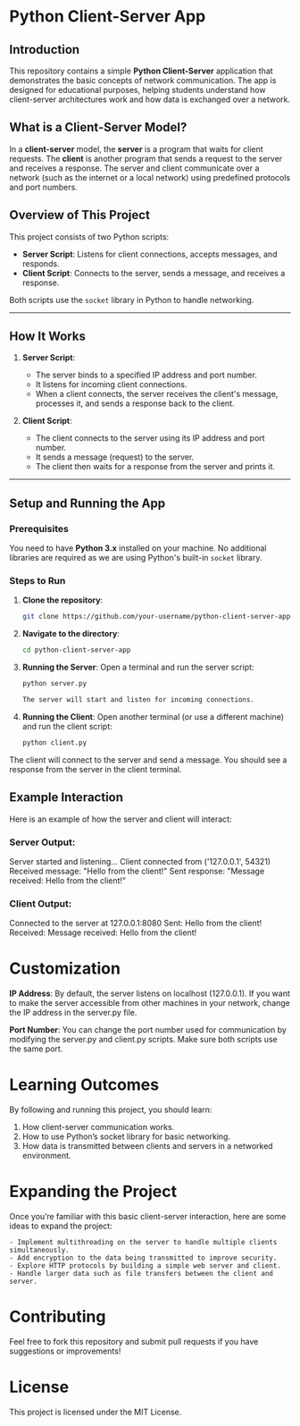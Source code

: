 # Python Client-Server App

## Introduction

This repository contains a simple **Python Client-Server** application that demonstrates the basic concepts of network communication. The app is designed for educational purposes, helping students understand how client-server architectures work and how data is exchanged over a network.

## What is a Client-Server Model?

In a **client-server** model, the **server** is a program that waits for client requests. The **client** is another program that sends a request to the server and receives a response. The server and client communicate over a network (such as the internet or a local network) using predefined protocols and port numbers.

## Overview of This Project

This project consists of two Python scripts:
- **Server Script**: Listens for client connections, accepts messages, and responds.
- **Client Script**: Connects to the server, sends a message, and receives a response.

Both scripts use the `socket` library in Python to handle networking.

---

## How It Works

1. **Server Script**:
   - The server binds to a specified IP address and port number.
   - It listens for incoming client connections.
   - When a client connects, the server receives the client's message, processes it, and sends a response back to the client.

2. **Client Script**:
   - The client connects to the server using its IP address and port number.
   - It sends a message (request) to the server.
   - The client then waits for a response from the server and prints it.

---

## Setup and Running the App

### Prerequisites
You need to have **Python 3.x** installed on your machine. No additional libraries are required as we are using Python's built-in `socket` library.

### Steps to Run

1. **Clone the repository**:
   ```bash
   git clone https://github.com/your-username/python-client-server-app.git

2. **Navigate to the directory**:
    ```bash
    cd python-client-server-app

3. **Running the Server**: Open a terminal and run the server script:
    ```bash
    python server.py

    The server will start and listen for incoming connections.

4. **Running the Client**: Open another terminal (or use a different machine) and run the client script:
    ```bash
    python client.py

The client will connect to the server and send a message. You should see a response from the server in the client terminal.

## Example Interaction
Here is an example of how the server and client will interact:

### Server Output:

Server started and listening...
Client connected from ('127.0.0.1', 54321)
Received message: "Hello from the client!"
Sent response: "Message received: Hello from the client!"

### Client Output:
Connected to the server at 127.0.0.1:8080
Sent: Hello from the client!
Received: Message received: Hello from the client!

# Customization
**IP Address**: By default, the server listens on localhost (127.0.0.1). If you want to make the server accessible from other machines in your network, change the IP address in the server.py file.

**Port Number**: You can change the port number used for communication by modifying the server.py and client.py scripts. Make sure both scripts use the same port.

# Learning Outcomes

By following and running this project, you should learn:

1. How client-server communication works.
2. How to use Python’s socket library for basic networking.
3. How data is transmitted between clients and servers in a networked environment.

# Expanding the Project
Once you’re familiar with this basic client-server interaction, here are some ideas to expand the project:

    - Implement multithreading on the server to handle multiple clients simultaneously.
    - Add encryption to the data being transmitted to improve security.
    - Explore HTTP protocols by building a simple web server and client.
    - Handle larger data such as file transfers between the client and server.

# Contributing
Feel free to fork this repository and submit pull requests if you have suggestions or improvements!

# License
This project is licensed under the MIT License.